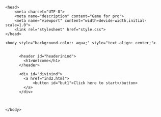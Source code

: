 <html>

    <head>
        <meta charset="UTF-8">
        <meta name="description" content="Game for pro">
        <meta name="viewport" content="width=devide-width,initial-scale=1.0">
        <link rel="stylesheet" href="style.css">
    </head>

    <body style="background-color: aqua;" style="text-align: center;">
      
        
          <header id="headerinind">
            <h1>Welcome</h1>
          </header>

          <div id="divinind">
            <a href="ind2.html">
                <button id="but1">Click here to start</button>
            </a>
          </div>
            
        

    </body>

</html>
